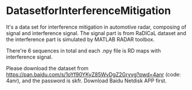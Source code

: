 # DatasetforInterferenceMitigation

It's a data set for interference mitigation in automotive radar, composing of signal and interference signal. The signal part is from RaDICaL dataset and the interference part is simulated by MATLAB RADAR toolbox.

There're 6 sequences in total and each .npy file is RD maps with interference signal.

Please download the dataset from https://pan.baidu.com/s/1oYf90YKyZ85WvDgZ2Gryvg?pwd=4anr (code: 4anr), and the password is skfr. Download Baidu Netdisk APP first.
